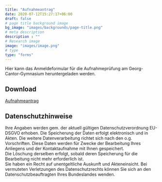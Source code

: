 ```yaml
---
title: "Aufnahmeantrag"
date: 2020-07-12T15:27:17+06:00
draft: false
# page title background image
bg_image: "images/backgrounds/page-title.png"
# meta description
description : ""
# Research image
image: "images/image.png"
# type
type: "forms"
---
```


Hier kann das Anmeldeformular für die Aufnahmeprüfung am Georg-Cantor-Gymnasium heruntergeladen werden.

## Download

[Aufnahmeantrag](/images/forms/Aufnahmeantrag.pdf)

## Datenschutzhinweise

Ihre Angaben werden gem. der aktuell gültigen Datenschutzverordnung EU-DSGVO erhoben. Die Speicherung der Daten erfolgt elektronisch und in Akten. Die weitere Datenverarbeitung richtet sich nach den o.g. Vorschriften. Diese Daten werden für Zwecke der Bearbeitung Ihres Anliegens und der Kontaktaufnahme mit Ihnen gespeichert.   
Die Löschung derselben erfolgt, sobald deren Speicherung für die Bearbeitung nicht mehr erforderlich ist.  
Sie haben ein Recht auf unentgeltliche Auskunft und Akteneinsicht. Bei vermuteten Verletzungen des Datenschutzrechts können Sie sich an den Datenschutzbeauftragten Ihres Bundeslandes wenden.
